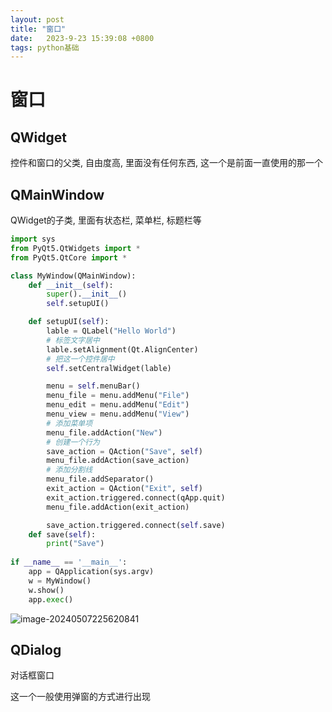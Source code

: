 ```yaml
---
layout: post
title: "窗口" 
date:   2023-9-23 15:39:08 +0800
tags: python基础
---
```


# 窗口

## QWidget

控件和窗口的父类, 自由度高, 里面没有任何东西, 这一个是前面一直使用的那一个

## QMainWindow

QWidget的子类, 里面有状态栏, 菜单栏, 标题栏等

```python
import sys
from PyQt5.QtWidgets import *
from PyQt5.QtCore import *

class MyWindow(QMainWindow):
    def __init__(self):
        super().__init__()
        self.setupUI()

    def setupUI(self):
        lable = QLabel("Hello World")
        # 标签文字居中
        lable.setAlignment(Qt.AlignCenter)
        # 把这一个控件居中
        self.setCentralWidget(lable)

        menu = self.menuBar()
        menu_file = menu.addMenu("File")
        menu_edit = menu.addMenu("Edit")
        menu_view = menu.addMenu("View")
        # 添加菜单项
        menu_file.addAction("New")
        # 创建一个行为
        save_action = QAction("Save", self)
        menu_file.addAction(save_action)
        # 添加分割线
        menu_file.addSeparator()
        exit_action = QAction("Exit", self)
        exit_action.triggered.connect(qApp.quit)
        menu_file.addAction(exit_action)

        save_action.triggered.connect(self.save)
    def save(self):
        print("Save")
        
if __name__ == '__main__':
    app = QApplication(sys.argv)
    w = MyWindow()
    w.show()
    app.exec()
```

![image-20240507225620841](https://picture-01-1316374204.cos.ap-beijing.myqcloud.com/image/202405072256877.png)

## QDialog

对话框窗口

这一个一般使用弹窗的方式进行出现